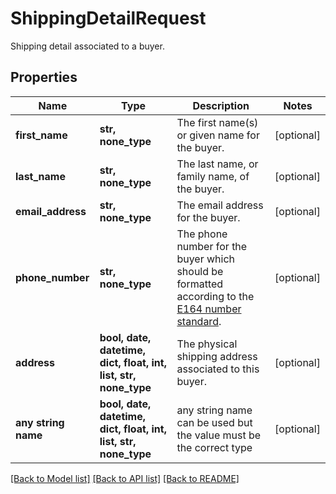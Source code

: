 # ShippingDetailRequest

Shipping detail associated to a buyer.

## Properties
Name | Type | Description | Notes
------------ | ------------- | ------------- | -------------
**first_name** | **str, none_type** | The first name(s) or given name for the buyer. | [optional] 
**last_name** | **str, none_type** | The last name, or family name, of the buyer. | [optional] 
**email_address** | **str, none_type** | The email address for the buyer. | [optional] 
**phone_number** | **str, none_type** | The phone number for the buyer which should be formatted according to the [E164 number standard](https://www.twilio.com/docs/glossary/what-e164). | [optional] 
**address** | **bool, date, datetime, dict, float, int, list, str, none_type** | The physical shipping address associated to this buyer. | [optional] 
**any string name** | **bool, date, datetime, dict, float, int, list, str, none_type** | any string name can be used but the value must be the correct type | [optional]

[[Back to Model list]](../README.md#documentation-for-models) [[Back to API list]](../README.md#documentation-for-api-endpoints) [[Back to README]](../README.md)


